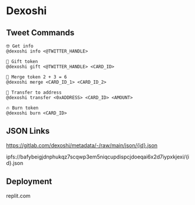 # Dexoshi

## Tweet Commands

```
🤓 Get info
@dexoshi info <@TWITTER_HANDLE>

🎁 Gift token
@dexoshi gift <@TWITTER_HANDLE> <CARD_ID>

🫶 Merge token 2 + 3 = 6
@dexoshi merge <CARD_ID_1> <CARD_ID_2>

📨 Transfer to address
@dexoshi transfer <0xADDRESS> <CARD_ID> <AMOUNT>

🔥 Burn token
@dexoshi burn <CARD_ID>
```

## JSON Links

https://gitlab.com/dexoshi/metadata/-/raw/main/json/{id}.json

ipfs://bafybeigjdnphukqz7scqwp3em5niqcupdispcjdoeqai6x2d7iypxkjexi/{id}.json

## Deployment

replit.com